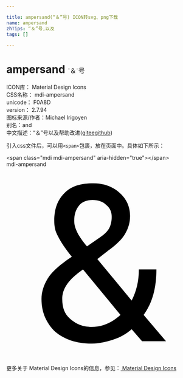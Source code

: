 ```yaml
---

title: ampersand(“＆”号) ICON转svg、png下载
name: ampersand
zhTips: “＆”号,以及
tags: []

---
```


# ampersand  <small style="font-size: 60%;font-weight: 100">“＆”号</small>


<div class="detail-page">
<p>
<span>
ICON库：
<span class="badge-secondary badge">Material Design Icons</span> 
</span>
<br/>
<span>
CSS名称：
<span class="badge-secondary badge">mdi-ampersand</span> 
</span>
<br/>
<span>
unicode：
<span class="badge-secondary badge">F0A8D</span> 
<copy-btn content='F0A8D' btn-title=""></copy-btn>
<copy-btn :content='String.fromCodePoint(parseInt("F0A8D", 16))' btn-title="复制U"></copy-btn>
</span>
<br/>
<span>
version：
<span class="badge-secondary badge">2.7.94</span> 
</span>
<br/>
<span>图标来源/作者：<span class="badge-light badge">Michael Irigoyen</span></span> 
<br/>
<span>别名：<span class="badge-light badge">and</span></span><br/><span class="zh-detail">中文描述：<span class="badge-primary badge">“＆”号</span><span class="badge-primary badge">以及</span><span class="help-link"><span>帮助改进</span>(<a href="https://gitee.com/liuwave/icon-helper/edit/master/json/material/ampersand.json" target="_blank" rel="noopener noreferrer">gitee</a><a href="https://github.com/liuwave/icon-helper/edit/master/json/material/ampersand.json" target="_blank" rel="noopener noreferrer">github</a></span>)</span><br/>
</p>
</div>
<div class="alert alert-dark">
  <i class="mdi mdi-ampersand mdi-48px"></i>
  <i class="mdi mdi-ampersand mdi-36px"></i>
  <i class="mdi mdi-ampersand mdi-24px"></i>
  <i class="mdi mdi-ampersand mdi-18px"></i>
</div>
<div>
  <p>引入css文件后，可以用<code>&lt;span&gt;</code>包裹，放在页面中。具体如下所示：    
  </p>
  <div class="alert alert-primary" style="font-size: 14px">
    &lt;span class="mdi mdi-ampersand" aria-hidden="true"&gt;&lt;/span&gt;
    <copy-btn content='<span class="mdi mdi-ampersand" aria-hidden="true"></span>'></copy-btn>
  </div>
  <div class="alert alert-secondary">
    <i class="mdi mdi-ampersand"
    style="font-size: 24px"
    aria-hidden="true"></i> mdi-ampersand
    <copy-btn content="mdi-ampersand" btn-title="复制图标名称"></copy-btn>
  </div>
</div>
<div id="svg" class="svg-wrap">
<svg xmlns="http://www.w3.org/2000/svg" viewBox="0 0 24 24"><path d="M4.4,16.5C4.4,15.6 4.7,14.7 5.2,13.9C5.7,13.1 6.7,12.2 8.2,11.2C7.3,10.1 6.8,9.3 6.5,8.7C6.1,8 6,7.4 6,6.7C6,5.2 6.4,4.1 7.3,3.2C8.2,2.3 9.4,2 10.9,2C12.2,2 13.3,2.4 14.2,3.2C15.1,4 15.5,5 15.5,6.1C15.5,6.9 15.3,7.6 14.9,8.3C14.5,9 13.8,9.7 12.8,10.4L11.4,11.5L15.7,16.7C16.3,15.5 16.6,14.3 16.6,12.8H18.8C18.8,15.1 18.3,17 17.2,18.5L20,21.8H17L15.7,20.3C15,20.9 14.3,21.3 13.4,21.6C12.5,21.9 11.6,22.1 10.7,22.1C8.8,22.1 7.3,21.6 6.1,20.6C5,19.5 4.4,18.2 4.4,16.5M10.7,20C12,20 13.2,19.5 14.3,18.5L9.6,12.8L9.2,13.1C7.7,14.2 7,15.3 7,16.5C7,17.6 7.3,18.4 8,19C8.7,19.6 9.5,20 10.7,20M8.5,6.7C8.5,7.6 9,8.6 10.1,9.9L11.7,8.8C12.3,8.4 12.7,8 12.9,7.6C13.1,7.2 13.2,6.7 13.2,6.2C13.2,5.6 13,5.1 12.5,4.7C12.1,4.3 11.5,4.1 10.8,4.1C10.1,4.1 9.5,4.3 9.1,4.8C8.7,5.3 8.5,5.9 8.5,6.7Z" /></svg>
</div>
<detail full-name='mdi-ampersand'></detail>
    
<div><p>更多关于 Material Design Icons的信息，参见：<a target="_blank" href="https://iconhelper.cn/material.html"> Material Design Icons</a>
</p></div>
